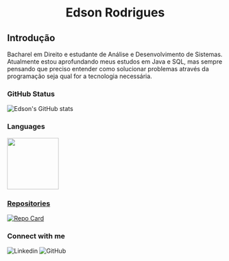 <h1 align="center">Edson Rodrigues</h1>

<h2>Introdução</h2>
Bacharel em Direito e estudante de Análise e Desenvolvimento de Sistemas. <br>
Atualmente estou aprofundando meus estudos em Java e SQL, mas sempre pensando que preciso entender como solucionar problemas através da programação seja qual for a tecnologia necessária.

### GitHub Status
![Edson's GitHub stats](https://github-readme-stats.vercel.app/api?username=rodriguesedson&theme=dark&show_icons=true)

### Languages
<div>
<a href="https://github.com/rodriguesedson">
<img height="120em" src="https://github-readme-stats.vercel.app/api/top-langs/?username=rodriguesedson&layout=compact&langs_count=7&theme=dark">

### Repositories
[![Repo Card](https://github-readme-stats.vercel.app/api/pin/?username=rodriguesedson&repo=dio-primeiro-desafio-github&bg_color=000&border_color=FFFFFF&show_icons=true&icon_color=30A3DC&title_color=FFFFFF&text_color=FFF)](https://github.com/rodriguesedson/dio-primeiro-desafio-github)

### Connect with me
![Linkedin](https://img.shields.io/badge/Linkedin-000?style=for-the-badge&logo=linkedin&logoColor=blue&link="https://www.linkedin.com/in/rodrigues-edson/")
![GitHub](https://img.shields.io/badge/GitHub-000?style=for-the-badge&logo=github&link="https://github.com/rodriguesedson")

